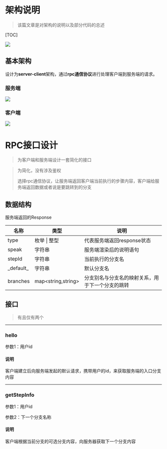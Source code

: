 # 架构说明

> 该篇文章是对架构的说明以及部分代码的总述


[TOC]

![](/imgs/require2.png)

## 基本架构

设计为**server-client**架构，通过**rpc通信协议**进行处理客户端到服务端的请求。

### 服务端

![](/imgs/infra.svg)

### 客户端

![](/imgs/infra-client.svg)

# RPC接口设计

> 为客户端和服务端设计一套简化的接口

> 为简化，没有涉及鉴权
>
> 选择rpc通信协议，让服务端返回客户端当前执行的步骤内容，客户端给服务端返回数据或者说是要跳转到的分支

## 数据结构

服务端返回的Response

| 名称        | 类型                 | 说明                                             |
| ----------- | -------------------- | ------------------------------------------------ |
| type        | 枚举 \| 整型         | 代表服务端返回response状态                       |
| speak       | 字符串               | 服务端渲染后的说明语句                           |
| stepId      | 字符串               | 当前执行的分支名                                 |
| \_default\_ | 字符串               | 默认分支名                                       |
| branches    | map\<string,string\> | 分支别名与分支名的映射关系，用于下一个分支的跳转 |

## 接口

> 有且仅有两个

---

### hello

参数1：用户id

#### 说明

客户端建立后向服务端发起的默认请求，携带用户的id，来获取服务端的入口分支内容

---

### getStepInfo

参数1：用户id

参数2：下一个分支名称

#### 说明

客户端根据当前分支的可选分支内容，向服务器获取下一个分支内容
